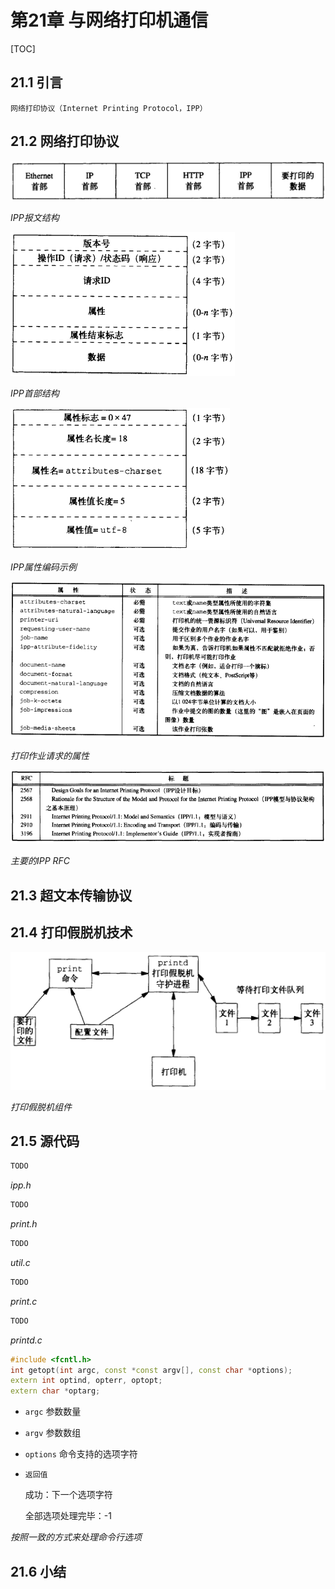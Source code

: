 # 第21章 与网络打印机通信

[TOC]



## 21.1 引言

`网络打印协议（Internet Printing Protocol，IPP）`



## 21.2 网络打印协议

![21_1](res/21_1.png)

*IPP报文结构*

![21_2](res/21_2.png)

*IPP首部结构*

![21_3](res/21_3.png)

*IPP属性编码示例*

![t21_1](res/t21_1.png)

*打印作业请求的属性*

![t21_2](res/t21_2.png)

*主要的IPP RFC*



## 21.3 超文本传输协议



## 21.4 打印假脱机技术

![21_4](res/21_4.png)

*打印假脱机组件*



## 21.5 源代码

```c++
TODO
```

*ipp.h*

```c++
TODO
```

*print.h*

```c++
TODO
```

*util.c*

```c++
TODO
```

*print.c*

```c++
TODO
```

*printd.c*

```c++
#include <fcntl.h>
int getopt(int argc, const *const argv[], const char *options);
extern int optind, opterr, optopt;
extern char *optarg;
```

- `argc` 参数数量

- `argv` 参数数组

- `options` 命令支持的选项字符

- `返回值`

  成功：下一个选项字符

  全部选项处理完毕：-1

*按照一致的方式来处理命令行选项*



## 21.6 小结

